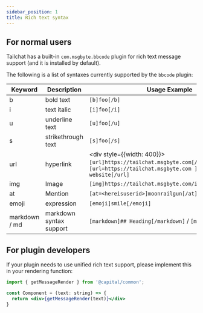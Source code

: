 ```yaml
---
sidebar_position: 1
title: Rich text syntax
---
```


## For normal users

Tailchat has a built-in `com.msgbyte.bbcode` plugin for rich text message support (and it is installed by default).

The following is a list of syntaxes currently supported by the `bbcode` plugin:

| Keyword | Description | Usage Example | Preview |
| ------ | ----- | ------ | ----- |
| b | bold text | `[b]foo[/b]` | <b>foo</b> |
| i | text italic | `[i]foo[/i]` | <i>foo</i> |
| u | underline text | `[u]foo[/u]` | <ins>foo</ins> |
| s | strikethrough text | `[s]foo[/s]` | <del>foo</del> |
| url | hyperlink | <div style={{width: 400}}>`[url]https://tailchat.msgbyte.com[/url]` / `[url=https://tailchat.msgbyte.com ]Official website[/url]`</div> | <a>https://tailchat.msgbyte.com</a> / <a href="https://tailchat.msgbyte.com">official website</a> |
| img | Image | `[img]https://tailchat.msgbyte.com/img/logo.svg[/img]` | <div style={{width: 60}}><img src="https:/ /tailchat.msgbyte.com/img/logo.svg" /></div> |
| at | Mention | `[at=<hereisuserid>]moonrailgun[/at]` | - |
| emoji | expression | `[emoji]smile[/emoji]` | - |
| markdown / md | markdown syntax support | `[markdown]## Heading[/markdown]` / `[md]## Heading[/md]` | - |

## For plugin developers

If your plugin needs to use unified rich text support, please implement this in your rendering function:

```jsx
import { getMessageRender } from '@capital/common';

const Component = (text: string) => {
  return <div>{getMessageRender(text)}</div>
}
```
